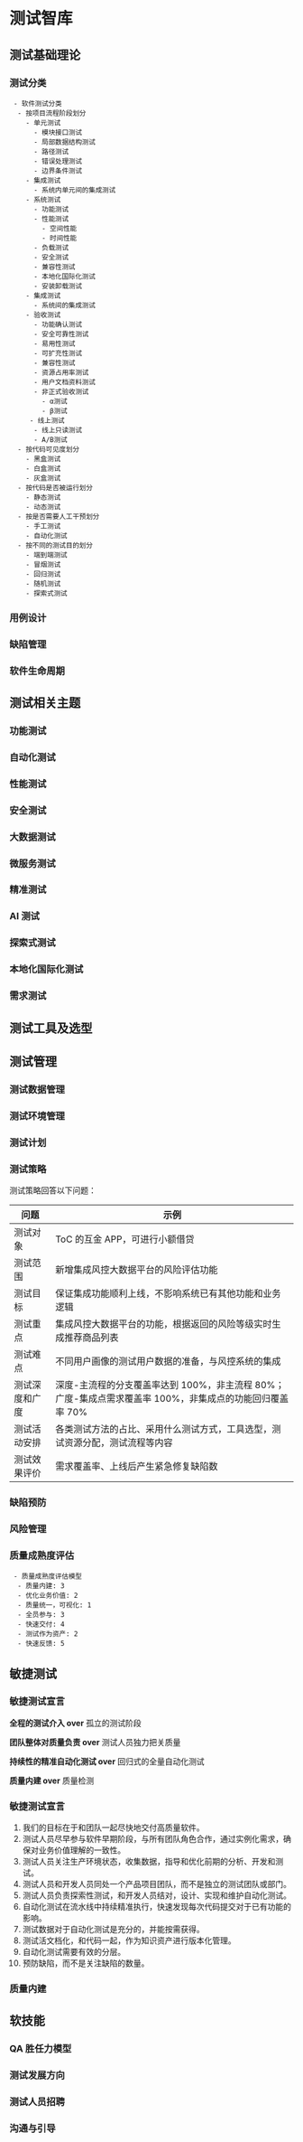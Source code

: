 # 测试智库

## 测试基础理论

### 测试分类

```mindmap
 - 软件测试分类
  - 按项目流程阶段划分
    - 单元测试
      - 模块接口测试
      - 局部数据结构测试
      - 路径测试
      - 错误处理测试
      - 边界条件测试
    - 集成测试
      - 系统内单元间的集成测试
    - 系统测试
      - 功能测试
      - 性能测试
        - 空间性能
        - 时间性能
      - 负载测试
      - 安全测试
      - 兼容性测试
      - 本地化国际化测试
      - 安装卸载测试
    - 集成测试
      - 系统间的集成测试
    - 验收测试
      - 功能确认测试
      - 安全可靠性测试
      - 易用性测试
      - 可扩充性测试
      - 兼容性测试
      - 资源占用率测试
      - 用户文档资料测试
      - 非正式验收测试
        - α测试
        - β测试
     - 线上测试
      - 线上只读测试
      - A/B测试
  - 按代码可见度划分
    - 黑盒测试
    - 白盒测试
    - 灰盒测试
  - 按代码是否被运行划分
    - 静态测试
    - 动态测试
  - 按是否需要人工干预划分
    - 手工测试
    - 自动化测试
  - 按不同的测试目的划分
    - 端到端测试
    - 冒烟测试
    - 回归测试
    - 随机测试
    - 探索式测试
```

### 用例设计

### 缺陷管理

### 软件生命周期

## 测试相关主题

### 功能测试

### 自动化测试

### 性能测试

### 安全测试

### 大数据测试

### 微服务测试

### 精准测试

### AI 测试

### 探索式测试

### 本地化国际化测试

### 需求测试

## 测试工具及选型

## 测试管理

### 测试数据管理

### 测试环境管理

### 测试计划

### 测试策略

测试策略回答以下问题：

| 问题           | 示例                                                                                                     |
| -------------- | -------------------------------------------------------------------------------------------------------- |
| 测试对象       | ToC 的互金 APP，可进行小额借贷                                                                           |
| 测试范围       | 新增集成风控大数据平台的风险评估功能                                                                     |
| 测试目标       | 保证集成功能顺利上线，不影响系统已有其他功能和业务逻辑                                                   |
| 测试重点       | 集成风控大数据平台的功能，根据返回的风险等级实时生成推荐商品列表                                         |
| 测试难点       | 不同用户画像的测试用户数据的准备，与风控系统的集成                                                       |
| 测试深度和广度 | 深度-主流程的分支覆盖率达到 100%，非主流程 80%；广度-集成点需求覆盖率 100%，非集成点的功能回归覆盖率 70% |
| 测试活动安排   | 各类测试方法的占比、采用什么测试方式，工具选型，测试资源分配，测试流程等内容                             |
| 测试效果评价   | 需求覆盖率、上线后产生紧急修复缺陷数                                                                     |

### 缺陷预防

### 风险管理

### 质量成熟度评估

```radar
 - 质量成熟度评估模型
  - 质量内建: 3
  - 优化业务价值: 2
  - 质量统一，可视化: 1
  - 全员参与: 3
  - 快速交付: 4
  - 测试作为资产: 2
  - 快速反馈: 5
```

## 敏捷测试

### 敏捷测试宣言

**全程的测试介入 over** 孤立的测试阶段

**团队整体对质量负责 over** 测试人员独力把关质量

**持续性的精准自动化测试 over** 回归式的全量自动化测试

**质量内建 over** 质量检测

### 敏捷测试宣言

1. 我们的目标在于和团队一起尽快地交付高质量软件。
1. 测试人员尽早参与软件早期阶段，与所有团队角色合作，通过实例化需求，确保对业务价值理解的一致性。
1. 测试人员关注生产环境状态，收集数据，指导和优化前期的分析、开发和测试。
1. 测试人员和开发人员同处一个产品项目团队，而不是独立的测试团队或部门。
1. 测试人员负责探索性测试，和开发人员结对，设计、实现和维护自动化测试。
1. 自动化测试在流水线中持续精准执行，快速发现每次代码提交对于已有功能的影响。
1. 测试数据对于自动化测试是充分的，并能按需获得。
1. 测试活文档化，和代码一起，作为知识资产进行版本化管理。
1. 自动化测试需要有效的分层。
1. 预防缺陷，而不是关注缺陷的数量。

### 质量内建

## 软技能

### QA 胜任力模型

### 测试发展方向

### 测试人员招聘

### 沟通与引导
